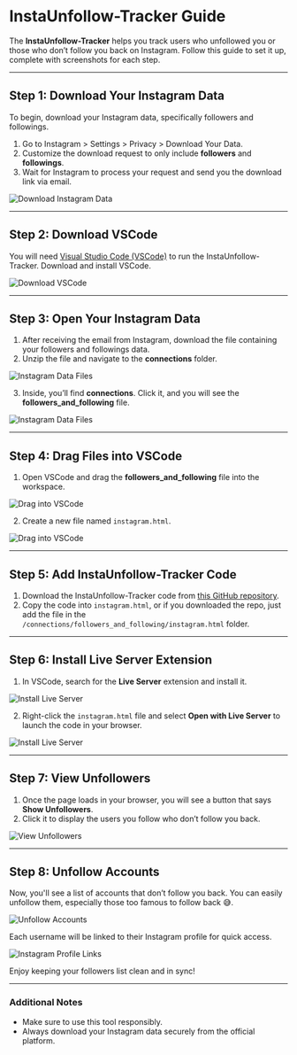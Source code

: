# InstaUnfollow-Tracker Guide

The **InstaUnfollow-Tracker** helps you track users who unfollowed you or those who don’t follow you back on Instagram. Follow this guide to set it up, complete with screenshots for each step.

---

## Step 1: Download Your Instagram Data

To begin, download your Instagram data, specifically followers and followings.

1. Go to Instagram > Settings > Privacy > Download Your Data.
2. Customize the download request to only include **followers** and **followings**.
3. Wait for Instagram to process your request and send you the download link via email.

![Download Instagram Data](guide/1.png)

---

## Step 2: Download VSCode

You will need [Visual Studio Code (VSCode)](https://code.visualstudio.com/) to run the InstaUnfollow-Tracker. Download and install VSCode.

![Download VSCode](guide/2.png)

---

## Step 3: Open Your Instagram Data

1. After receiving the email from Instagram, download the file containing your followers and followings data.
2. Unzip the file and navigate to the **connections** folder.

![Instagram Data Files](guide/3.png)

3. Inside, you’ll find **connections**. Click it, and you will see the **followers_and_following** file.

![Instagram Data Files](guide/4.png)

---

## Step 4: Drag Files into VSCode

1. Open VSCode and drag the **followers_and_following** file into the workspace.

![Drag into VSCode](guide/5.png)

2. Create a new file named `instagram.html`.

![Drag into VSCode](guide/6.png)

---

## Step 5: Add InstaUnfollow-Tracker Code

1. Download the InstaUnfollow-Tracker code from [this GitHub repository](#).
2. Copy the code into `instagram.html`, or if you downloaded the repo, just add the file in the `/connections/followers_and_following/instagram.html` folder.

---

## Step 6: Install Live Server Extension

1. In VSCode, search for the **Live Server** extension and install it.

![Install Live Server](guide/7.png)

2. Right-click the `instagram.html` file and select **Open with Live Server** to launch the code in your browser.

![Install Live Server](guide/8.png)

---

## Step 7: View Unfollowers

1. Once the page loads in your browser, you will see a button that says **Show Unfollowers**.
2. Click it to display the users you follow who don’t follow you back.

![View Unfollowers](guide/9.png)

---

## Step 8: Unfollow Accounts

Now, you'll see a list of accounts that don’t follow you back. You can easily unfollow them, especially those too famous to follow back 😅.

![Unfollow Accounts](guide/10.png)

Each username will be linked to their Instagram profile for quick access.

![Instagram Profile Links](guide/11.png)

Enjoy keeping your followers list clean and in sync!


---

### Additional Notes

- Make sure to use this tool responsibly.
- Always download your Instagram data securely from the official platform.
